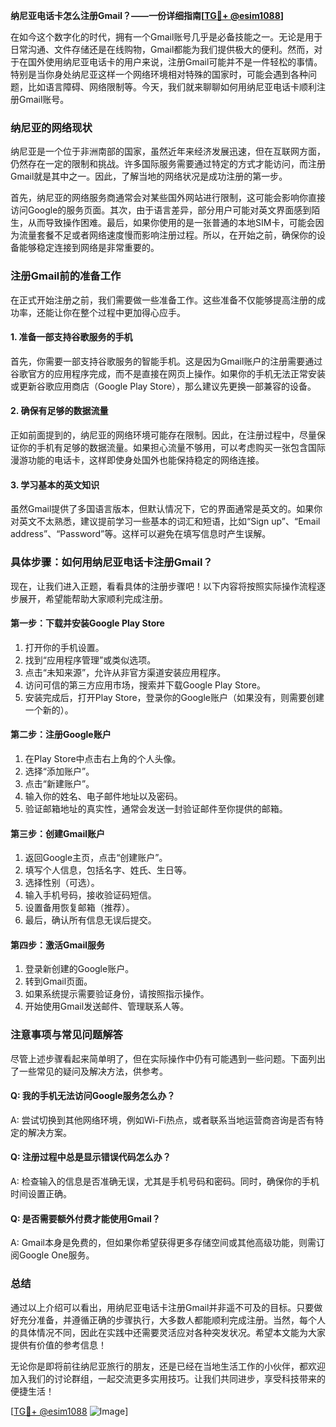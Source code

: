 **纳尼亚电话卡怎么注册Gmail？——一份详细指南[[TG💪+ @esim1088](https://t.me/s/esim1088)]**

在如今这个数字化的时代，拥有一个Gmail账号几乎是必备技能之一。无论是用于日常沟通、文件存储还是在线购物，Gmail都能为我们提供极大的便利。然而，对于在国外使用纳尼亚电话卡的用户来说，注册Gmail可能并不是一件轻松的事情。特别是当你身处纳尼亚这样一个网络环境相对特殊的国家时，可能会遇到各种问题，比如语言障碍、网络限制等。今天，我们就来聊聊如何用纳尼亚电话卡顺利注册Gmail账号。

### 纳尼亚的网络现状

纳尼亚是一个位于非洲南部的国家，虽然近年来经济发展迅速，但在互联网方面，仍然存在一定的限制和挑战。许多国际服务需要通过特定的方式才能访问，而注册Gmail就是其中之一。因此，了解当地的网络状况是成功注册的第一步。

首先，纳尼亚的网络服务商通常会对某些国外网站进行限制，这可能会影响你直接访问Google的服务页面。其次，由于语言差异，部分用户可能对英文界面感到陌生，从而导致操作困难。最后，如果你使用的是一张普通的本地SIM卡，可能会因为流量套餐不足或者网络速度慢而影响注册过程。所以，在开始之前，确保你的设备能够稳定连接到网络是非常重要的。

### 注册Gmail前的准备工作

在正式开始注册之前，我们需要做一些准备工作。这些准备不仅能够提高注册的成功率，还能让你在整个过程中更加得心应手。

#### 1. 准备一部支持谷歌服务的手机
首先，你需要一部支持谷歌服务的智能手机。这是因为Gmail账户的注册需要通过谷歌官方的应用程序完成，而不是直接在网页上操作。如果你的手机无法正常安装或更新谷歌应用商店（Google Play Store），那么建议先更换一部兼容的设备。

#### 2. 确保有足够的数据流量
正如前面提到的，纳尼亚的网络环境可能存在限制。因此，在注册过程中，尽量保证你的手机有足够的数据流量。如果担心流量不够用，可以考虑购买一张包含国际漫游功能的电话卡，这样即使身处国外也能保持稳定的网络连接。

#### 3. 学习基本的英文知识
虽然Gmail提供了多国语言版本，但默认情况下，它的界面通常是英文的。如果你对英文不太熟悉，建议提前学习一些基本的词汇和短语，比如“Sign up”、“Email address”、“Password”等。这样可以避免在填写信息时产生误解。

### 具体步骤：如何用纳尼亚电话卡注册Gmail？

现在，让我们进入正题，看看具体的注册步骤吧！以下内容将按照实际操作流程逐步展开，希望能帮助大家顺利完成注册。

#### 第一步：下载并安装Google Play Store
1. 打开你的手机设置。
2. 找到“应用程序管理”或类似选项。
3. 点击“未知来源”，允许从非官方渠道安装应用程序。
4. 访问可信的第三方应用市场，搜索并下载Google Play Store。
5. 安装完成后，打开Play Store，登录你的Google账户（如果没有，则需要创建一个新的）。

#### 第二步：注册Google账户
1. 在Play Store中点击右上角的个人头像。
2. 选择“添加账户”。
3. 点击“新建账户”。
4. 输入你的姓名、电子邮件地址以及密码。
5. 验证邮箱地址的真实性，通常会发送一封验证邮件至你提供的邮箱。

#### 第三步：创建Gmail账户
1. 返回Google主页，点击“创建账户”。
2. 填写个人信息，包括名字、姓氏、生日等。
3. 选择性别（可选）。
4. 输入手机号码，接收验证码短信。
5. 设置备用恢复邮箱（推荐）。
6. 最后，确认所有信息无误后提交。

#### 第四步：激活Gmail服务
1. 登录新创建的Google账户。
2. 转到Gmail页面。
3. 如果系统提示需要验证身份，请按照指示操作。
4. 开始使用Gmail发送邮件、管理联系人等。

### 注意事项与常见问题解答

尽管上述步骤看起来简单明了，但在实际操作中仍有可能遇到一些问题。下面列出了一些常见的疑问及解决方法，供参考。

#### Q: 我的手机无法访问Google服务怎么办？
A: 尝试切换到其他网络环境，例如Wi-Fi热点，或者联系当地运营商咨询是否有特定的解决方案。

#### Q: 注册过程中总是显示错误代码怎么办？
A: 检查输入的信息是否准确无误，尤其是手机号码和密码。同时，确保你的手机时间设置正确。

#### Q: 是否需要额外付费才能使用Gmail？
A: Gmail本身是免费的，但如果你希望获得更多存储空间或其他高级功能，则需订阅Google One服务。

### 总结

通过以上介绍可以看出，用纳尼亚电话卡注册Gmail并非遥不可及的目标。只要做好充分准备，并遵循正确的步骤执行，大多数人都能顺利完成注册。当然，每个人的具体情况不同，因此在实践中还需要灵活应对各种突发状况。希望本文能为大家提供有价值的参考信息！

无论你是即将前往纳尼亚旅行的朋友，还是已经在当地生活工作的小伙伴，都欢迎加入我们的讨论群组，一起交流更多实用技巧。让我们共同进步，享受科技带来的便捷生活！

[[TG💪+ @esim1088](https://t.me/s/esim1088) ![Image](https://i.postimg.cc/4NQfJmqS/Snipaste-2025-05-13-00-14-12.png)]